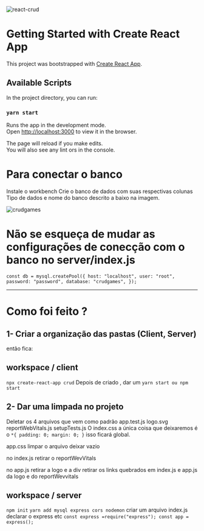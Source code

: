 
![react-crud](https://user-images.githubusercontent.com/37938486/171489831-1501abc1-c879-4ebf-a20d-58703783606a.png)


# Getting Started with Create React App

This project was bootstrapped with [Create React App](https://github.com/facebook/create-react-app).

## Available Scripts

In the project directory, you can run:

### `yarn start`

Runs the app in the development mode.\
Open [http://localhost:3000](http://localhost:3000) to view it in the browser.

The page will reload if you make edits.\
You will also see any lint 
ors in the console.

# Para conectar o banco 
Instale o workbench 
Crie o banco de dados com suas respectivas colunas
Tipo de dados e nome do banco descrito a baixo na imagem.

![crudgames](https://user-images.githubusercontent.com/37938486/171411767-959a3dc7-9e40-4164-b90e-c2aa3fdefb84.png)

# Não se esqueça de mudar as configurações de conecção com o banco no server/index.js
`const db = mysql.createPool({
  host: "localhost",
  user: "root",
  password: "password",
  database: "crudgames",
});`

______________________________________________________________________________________________________________________________

# Como foi feito ?

## 1- Criar a organização das pastas (Client, Server)
então fica: 
## workspace / client
`npx create-react-app crud`
Depois de criado , dar um 
`yarn start ou npm start`

## 2- Dar uma limpada no projeto
Deletar os 4 arquivos que vem como padrão
app.test.js
logo.svg
reportWebVitals.js
setupTests.js
O index.css a única coisa que deixaremos é o 
`*{
padding: 0;
margin: 0;
}`
isso ficará global.

app.css limpar o arquivo deixar vazio

no index.js 
retirar o reportWevVitals

no app.js retirar a logo e a div
retirar os links quebrados em index.js e app.js da logo e do reportWevvitals

## workspace / server

`npm init`
`yarn add mysql express cors nodemon`
criar um arquivo
 index.js
declarar o express etc
`const express =require("express");
const app = express();`









